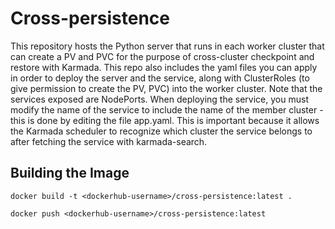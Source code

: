 # Cross-persistence
This repository hosts the Python server that runs in each worker cluster that can create a PV and PVC for the purpose of cross-cluster checkpoint and restore with Karmada. This repo also includes the yaml files you can apply in order to deploy the server and the service, along with ClusterRoles (to give permission to create the PV, PVC) into the worker cluster. Note that the services exposed are NodePorts. When deploying the service, you must modify the name of the service to include the name of the member cluster - this is done by editing the file app.yaml. This is important because it allows the Karmada scheduler to recognize which cluster the service belongs to after fetching the service with karmada-search. 

## Building the Image
`docker build -t <dockerhub-username>/cross-persistence:latest .`

`docker push <dockerhub-username>/cross-persistence:latest`
